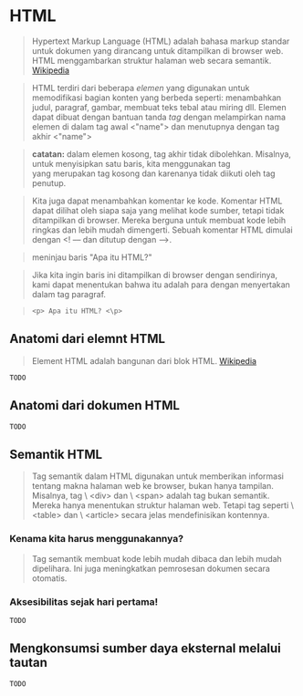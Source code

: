 # HTML

> Hypertext Markup Language (HTML) adalah bahasa markup standar untuk dokumen yang dirancang untuk ditampilkan di browser web. HTML menggambarkan struktur halaman web secara semantik. [Wikipedia](https://en.wikipedia.org/wiki/HTML)

> HTML terdiri dari beberapa *elemen* yang digunakan untuk memodifikasi bagian konten yang berbeda seperti: menambahkan judul, paragraf, gambar, membuat teks tebal atau miring dll. Elemen dapat dibuat dengan bantuan tanda *tag* dengan melampirkan nama elemen di dalam tag awal <"name"> dan menutupnya dengan tag akhir <\"name">
 
> **catatan:** dalam elemen kosong, tag akhir tidak dibolehkan. Misalnya, untuk menyisipkan satu baris, kita menggunakan tag <br> yang merupakan tag kosong dan karenanya tidak diikuti oleh tag penutup.

> Kita juga dapat menambahkan komentar ke kode. Komentar HTML dapat dilihat oleh siapa saja yang melihat kode sumber, tetapi tidak ditampilkan di browser. Mereka berguna untuk membuat kode lebih ringkas dan lebih mudah dimengerti. Sebuah komentar HTML dimulai dengan <! –– dan ditutup dengan ––>.

> meninjau baris "Apa itu HTML?"

> Jika kita ingin baris ini ditampilkan di browser dengan sendirinya, kami dapat menentukan bahwa itu adalah para dengan menyertakan dalam tag paragraf. 

>``` <p> Apa itu HTML? <\p> ```
    
## Anatomi dari elemnt HTML

> Element HTML adalah bangunan dari blok HTML. [Wikipedia](https://en.wikipedia.org/wiki/HTML)

    TODO
## Anatomi dari dokumen HTML
    TODO
## Semantik HTML
> Tag semantik dalam HTML digunakan untuk memberikan informasi tentang makna halaman web ke browser, bukan hanya tampilan. Misalnya, tag \ <div\> dan \ <span\> adalah tag bukan semantik. Mereka hanya menentukan struktur halaman web. Tetapi tag seperti \ <table\> dan \ <article\> secara jelas mendefinisikan kontennya.
### Kenama kita harus menggunakannya?
> Tag semantik membuat kode lebih mudah dibaca dan lebih mudah dipelihara. Ini juga meningkatkan pemrosesan dokumen secara otomatis.
### Aksesibilitas sejak hari pertama!
    TODO
## Mengkonsumsi sumber daya eksternal melalui tautan
    TODO
